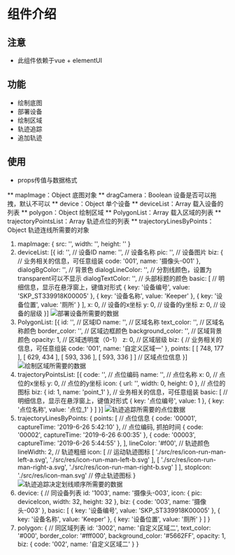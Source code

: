 # 组件介绍

## 注意

* 此组件依赖于vue + elementUI

## 功能

* 绘制底图
* 部署设备
* 绘制区域
* 轨迹追踪
* 追加轨迹

## 使用

* props传值与数据格式

** mapImage：Object                              底图对象
** dragCamera：Boolean                           设备是否可以拖拽，默认不可以
** device：Object                                单个设备
** deviceList：Array                             载入设备的列表
** polygon：Object                               绘制区域
** PolygonList：Array                            载入区域的列表
** trajectoryPointsList：Array                   轨迹点位的列表
** trajectoryLinesByPoints：Object               轨迹连线所需要的对象

1. mapImage: { src: '', width: '', height: '' }
2. deviceList: [{
      id: '', // 设备ID
      name: '', // 设备名称
      pic: '', // 设备图片
      biz: { // 业务相关的信息，可任意组装
        code: '001',
        name: '摄像头-001'
      },
      dialogBgColor: '', // 背景色
      dialogLineColor: '', // 分割线颜色，设置为transparent可以不显示
      dialogTextColor: '', // 头部标题的颜色
      basic: [ // 明细信息，显示在悬浮窗上，键值对形式
        { key: '设备编号', value: 'SKP_ST339918K00005' },
        { key: '设备名称', value: 'Keeper' },
        { key: '设备位置', value: '厕所' }
      ],
      x: 0, // 设备的x坐标
      y: 0, // 设备的y坐标
      z: 0, // 设备的层级
    }]
![部署设备所需要的数据]()
3. PolygonList: [{
      id: '', // 区域ID
      name: '', // 区域名称
      text_color: '', // 区域名称颜色
      border_color: '', // 区域边框颜色
      background_color: '', // 区域背景颜色
      opacity: 1, // 区域透明度（0-1）
      z: 0, // 区域层级
      biz: { // 业务相关的信息，可任意组装
        code: '001',
        name: '自定义区域一'
      },
      points: [ [ 748, 177 ], [ 629, 434 ], [ 593, 336 ], [ 593, 336 ] ] // 区域点位信息
    }]
![绘制区域所需要的数据]()
4. trajectoryPointsList: [{
      code: '', // 点位编码
      name: '', // 点位名称
      x: 0, // 点位的x坐标
      y: 0, // 点位的y坐标
      icon: { url: '', width: 0, height: 0 }, // 点位的图标
      biz: { id: 1, name: 'point_1' }, // 业务相关的信息，可任意组装
      basic: [ // 明细信息，显示在悬浮窗上，键值对形式
        { key: '点位编号', value: 1 },
        { key: '点位名称', value: '点位_1' }
      ]
    }]
![轨迹追踪所需要的点位数据]()
5. trajectoryLinesByPoints: {
    points: [ // 点位信息
      { code: '00001', captureTime: '2019-6-26 5:42:10' }, // 点位编码, 抓拍时间
      { code: '00002', captureTime: '2019-6-26 6:00:35' },
      { code: '00003', captureTime: '2019-6-26 5:44:55' },
    ],
    lineColor: '#f00', // 轨迹颜色
    lineWidth: 2, // 轨迹粗细
    icon: [ // 运动轨迹图标
      [ './src/res/icon-run-man-left-a.svg', './src/res/icon-run-man-left-b.svg' ],
      [ './src/res/icon-run-man-right-a.svg', './src/res/icon-run-man-right-b.svg' ]
    ],
    stopIcon: './src/res/icon-man.svg' // 停止轨迹图标
  }
![轨迹追踪决定划线顺序所需要的数据]()
7. device: { // 同设备列表
      id: '1003',
      name: '摄像头-003',
      icon: {
        pic: deviceIcon,
        width: 32,
        height: 32
        },
      biz: {
        code: '003',
        name: '摄像头-003'
      },
      basic: [
        { key: '设备编号', value: 'SKP_ST339918K00005' },
        { key: '设备名称', value: 'Keeper' },
        { key: '设备位置', value: '厕所' }
      ]
    }
8. polygon: { // 同区域列表
      id: '3002',
      name: '自定义区域二',
      text_color: '#000',
      border_color: '#fff000',
      background_color: '#5662FF',
      opacity: 1,
      biz: {
        code: '002',
        name: '自定义区域二'
      }
    }
